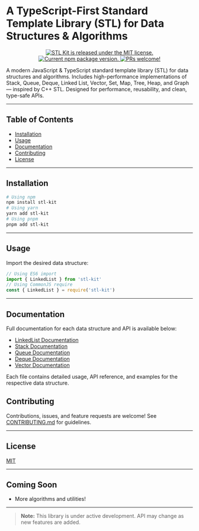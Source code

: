 # A TypeScript-First Standard Template Library (STL) for Data Structures & Algorithms

<p align="center">
  <a href="https://github.com/sshuvoo/javascript-stl/blob/master/LICENSE">
    <img src="https://img.shields.io/badge/license-MIT-blue.svg" alt="STL Kit is released under the MIT license." />
  </a>
  <a href="https://www.npmjs.org/package/stl-kit">
    <img src="https://img.shields.io/npm/v/stl-kit?color=brightgreen&label=npm%20package" alt="Current npm package version." />
  </a>
  <a href="https://github.com/sshuvoo/javascript-stl/pulls">
    <img src="https://img.shields.io/badge/PRs-welcome-brightgreen.svg" alt="PRs welcome!" />
  </a>
</p>

A modern JavaScript & TypeScript standard template library (STL) for data structures and algorithms. Includes high-performance implementations of Stack, Queue, Deque, Linked List, Vector, Set, Map, Tree, Heap, and Graph — inspired by C++ STL. Designed for performance, reusability, and clean, type-safe APIs.

---

## Table of Contents

- [Installation](#installation)
- [Usage](#usage)
- [Documentation](#documentation)
- [Contributing](#contributing)
- [License](#license)

---

## Installation

```sh
# Using npm
npm install stl-kit
# Using yarn
yarn add stl-kit
# Using pnpm
pnpm add stl-kit
```

---

## Usage

Import the desired data structure:

```ts
// Using ES6 import
import { LinkedList } from 'stl-kit'
// Using CommonJS require
const { LinkedList } = require('stl-kit')
```

---

## Documentation

Full documentation for each data structure and API is available below:

- [LinkedList Documentation](./docs/linked-list.md)
- [Stack Documentation](./docs/stack.md)
- [Queue Documentation](./docs/queue.md)
- [Deque Documentation](./docs/deque.md)
- [Vector Documentation](./docs/vector.md)

Each file contains detailed usage, API reference, and examples for the respective data structure.

## Contributing

Contributions, issues, and feature requests are welcome!
See [CONTRIBUTING.md](CONTRIBUTING.md) for guidelines.

---

## License

[MIT](LICENSE)

---

## Coming Soon

- More algorithms and utilities!

---

> **Note:** This library is under active development. API may change as new features are added.
